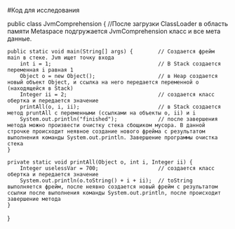 #Код для исследования

public class JvmComprehension {                     //После загрузки ClassLoader в область памяти Metaspace подгружается JvmComprehension класс и все мета данные.

    public static void main(String[] args) {        // Создается фрейм main в стеке. Jvm ищет точку входа
        int i = 1;                                  // В Stack создается переменная i равная 1
        Object o = new Object();                    // в Heap создается новый объект Object, и ссылка на него передается переменной о (находящейся в Stack)
        Integer ii = 2;                             // создается класс обертка и передается значение 
        printAll(o, i, ii);                         // в Stack создается метод pruntAll c переменными (ссылками на объекты o, ii) и i
        System.out.println("finished");             // после завершения метода можно произвести очистку стека сбощиком мусора. В данной строчке происходит неявное создание нового фрейма с результатом выполнения команды System.out.println. Завершение программы очистка стека
    }

    private static void printAll(Object o, int i, Integer ii) {
        Integer uselessVar = 700;                   // создается класс обертка и передается значение
        System.out.println(o.toString() + i + ii);  // toString выполняется фрейм, после неявно создается новый фрейм с результатом ссылки после выполнения команды System.out.println, после происходит завершение метода
    }
}